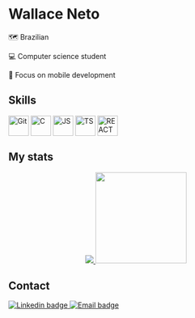 # Wallace Neto

🗺️ Brazilian

💻 Computer science student

🎯 Focus on mobile development

## Skills
<div>
  <img align="center" alt="Git" height="40" width="40" src="https://cdn.jsdelivr.net/gh/devicons/devicon@latest/icons/git/git-original.svg">
  <img align="center" alt="C" height="40"  width="40" src="https://cdn.jsdelivr.net/gh/devicons/devicon@latest/icons/c/c-original.svg">
  <img align="center" alt="JS" height="40"  width="40" src="https://cdn.jsdelivr.net/gh/devicons/devicon@latest/icons/javascript/javascript-plain.svg">
  <img align="center" alt="TS" height="40"  width="40" src="https://cdn.jsdelivr.net/gh/devicons/devicon@latest/icons/typescript/typescript-plain.svg">
  <img align="center" alt="REACT" height="40"  width="40" src="https://cdn.jsdelivr.net/gh/devicons/devicon@latest/icons/react/react-original.svg">
  <!-- <img align="center" alt="FLUTTER" height="40"  width="40" src="https://cdn.jsdelivr.net/gh/devicons/devicon@latest/icons/flutter/flutter-original.svg"> -->
</div>

## My stats

<div align="center">
  <a href="https://github.com/wallaceneto">
    <img src="http://github-readme-streak-stats.herokuapp.com?user=wallaceneto&theme=dark&hide_border=true&date_format=j%20M%5B%20Y%5D&fire=E4E73B&ring=FFFFFF&currStreakLabel=FFFFFF&background=00000000">
    <img loading="lazy" height="180em" src="https://github-readme-stats.vercel.app/api/top-langs/?username=wallaceneto&layout=compact&langs_count=7&theme=tokyonight"/>
  </a>
</div>

## Contact
<div>
  <a href="https://www.linkedin.com/in/wallace-neto-550b42161/" target="_blank">
    <img alt="Linkedin badge" loading="lazy" src="https://img.shields.io/badge/-LinkedIn-%230077B5?style=for-the-badge&logo=linkedin&logoColor=white" target="_blank">
  </a>
  <a href = "mailto:wallace.neto@outlook.com">
    <img alt="Email badge" loading="lazy" src="https://img.shields.io/badge/Email-D14836?style=for-the-badge&logo=email&logoColor=white" target="_blank">
  </a>
</div>
